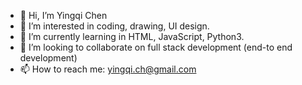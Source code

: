 - 👋 Hi, I’m Yingqi Chen
- 👀 I’m interested in coding, drawing, UI design.
- 🌱 I’m currently learning in HTML, JavaScript, Python3.
- 💞️ I’m looking to collaborate on full stack development (end-to end development)
- 📫 How to reach me: yingqi.ch@gmail.com

<!---
yingqi955/yingqi955 is a ✨ special ✨ repository because its `README.md` (this file) appears on your GitHub profile.
You can click the Preview link to take a look at your changes.
--->
